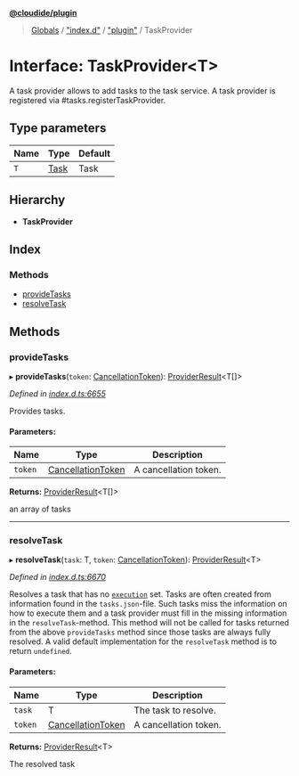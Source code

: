 **[@cloudide/plugin](../README.md)**

> [Globals](../README.md) / ["index.d"](../modules/_index_d_.md) / ["plugin"](../modules/_index_d_._plugin_.md) / TaskProvider

# Interface: TaskProvider\<T>

A task provider allows to add tasks to the task service.
A task provider is registered via #tasks.registerTaskProvider.

## Type parameters

Name | Type | Default |
------ | ------ | ------ |
`T` | [Task](../classes/_index_d_._plugin_.task.md) | Task |

## Hierarchy

* **TaskProvider**

## Index

### Methods

* [provideTasks](_index_d_._plugin_.taskprovider.md#providetasks)
* [resolveTask](_index_d_._plugin_.taskprovider.md#resolvetask)

## Methods

### provideTasks

▸ **provideTasks**(`token`: [CancellationToken](_index_d_._plugin_.cancellationtoken.md)): [ProviderResult](../modules/_index_d_._plugin_.md#providerresult)\<T[]>

*Defined in [index.d.ts:6655](https://github.com/shuyaqian/cloudide-plugin-api/blob/6d83fa1/index.d.ts#L6655)*

Provides tasks.

#### Parameters:

Name | Type | Description |
------ | ------ | ------ |
`token` | [CancellationToken](_index_d_._plugin_.cancellationtoken.md) | A cancellation token. |

**Returns:** [ProviderResult](../modules/_index_d_._plugin_.md#providerresult)\<T[]>

an array of tasks

___

### resolveTask

▸ **resolveTask**(`task`: T, `token`: [CancellationToken](_index_d_._plugin_.cancellationtoken.md)): [ProviderResult](../modules/_index_d_._plugin_.md#providerresult)\<T>

*Defined in [index.d.ts:6670](https://github.com/shuyaqian/cloudide-plugin-api/blob/6d83fa1/index.d.ts#L6670)*

Resolves a task that has no [`execution`](#Task.execution) set. Tasks are
often created from information found in the `tasks.json`-file. Such tasks miss
the information on how to execute them and a task provider must fill in
the missing information in the `resolveTask`-method. This method will not be
called for tasks returned from the above `provideTasks` method since those
tasks are always fully resolved. A valid default implementation for the
`resolveTask` method is to return `undefined`.

#### Parameters:

Name | Type | Description |
------ | ------ | ------ |
`task` | T | The task to resolve. |
`token` | [CancellationToken](_index_d_._plugin_.cancellationtoken.md) | A cancellation token. |

**Returns:** [ProviderResult](../modules/_index_d_._plugin_.md#providerresult)\<T>

The resolved task
